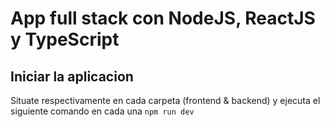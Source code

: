 # App full stack con NodeJS, ReactJS y TypeScript

## Iniciar la aplicacion
Situate respectivamente en cada carpeta (frontend & backend) y ejecuta el siguiente comando en cada una `npm run dev`
